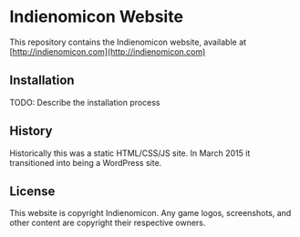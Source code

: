 # Indienomicon Website

This repository contains the Indienomicon website,
available at [http://indienomicon.com](http://indienomicon.com)

## Installation

TODO: Describe the installation process

## History

Historically this was a static HTML/CSS/JS site. In March 2015 it transitioned
into being a WordPress site.

## License

This website is copyright Indienomicon. Any game logos, screenshots, and other
content are copyright their respective owners.
